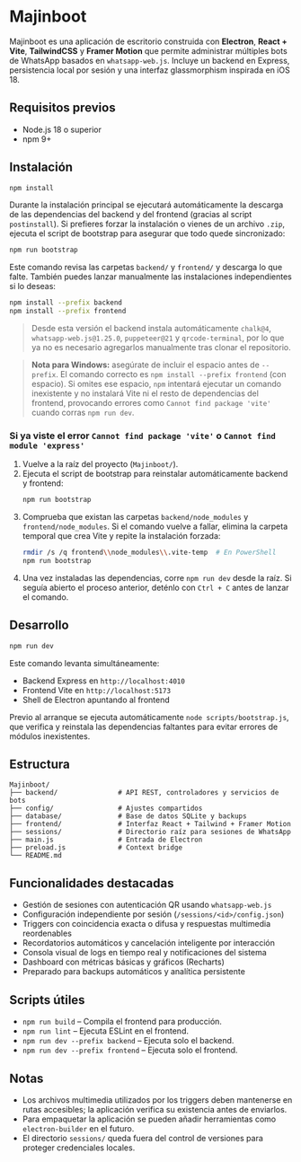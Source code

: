 # Majinboot

Majinboot es una aplicación de escritorio construida con **Electron**, **React + Vite**, **TailwindCSS** y **Framer Motion** que permite administrar múltiples bots de WhatsApp basados en `whatsapp-web.js`. Incluye un backend en Express, persistencia local por sesión y una interfaz glassmorphism inspirada en iOS 18.

## Requisitos previos
- Node.js 18 o superior
- npm 9+

## Instalación
```bash
npm install
```

Durante la instalación principal se ejecutará automáticamente la descarga de las dependencias del backend y del frontend
(gracias al script `postinstall`). Si prefieres forzar la instalación o vienes de un archivo `.zip`, ejecuta el script de
bootstrap para asegurar que todo quede sincronizado:

```bash
npm run bootstrap
```

Este comando revisa las carpetas `backend/` y `frontend/` y descarga lo que falte. También puedes lanzar manualmente las
instalaciones independientes si lo deseas:

```bash
npm install --prefix backend
npm install --prefix frontend
```

> Desde esta versión el backend instala automáticamente `chalk@4`, `whatsapp-web.js@1.25.0`, `puppeteer@21` y `qrcode-terminal`,
> por lo que ya no es necesario agregarlos manualmente tras clonar el repositorio.

> **Nota para Windows:** asegúrate de incluir el espacio antes de `--prefix`. El comando correcto es `npm install --prefix frontend`
> (con espacio). Si omites ese espacio, `npm` intentará ejecutar un comando inexistente y no instalará Vite ni el resto de
> dependencias del frontend, provocando errores como `Cannot find package 'vite'` cuando corras `npm run dev`.

### Si ya viste el error `Cannot find package 'vite'` o `Cannot find module 'express'`
1. Vuelve a la raíz del proyecto (`Majinboot/`).
2. Ejecuta el script de bootstrap para reinstalar automáticamente backend y frontend:
   ```bash
   npm run bootstrap
   ```
3. Comprueba que existan las carpetas `backend/node_modules` y `frontend/node_modules`. Si el comando vuelve a fallar, elimina
   la carpeta temporal que crea Vite y repite la instalación forzada:
   ```bash
   rmdir /s /q frontend\\node_modules\\.vite-temp  # En PowerShell
   npm run bootstrap
   ```
4. Una vez instaladas las dependencias, corre `npm run dev` desde la raíz. Si seguía abierto el proceso anterior, deténlo con
   `Ctrl + C` antes de lanzar el comando.

## Desarrollo
```bash
npm run dev
```

Este comando levanta simultáneamente:
- Backend Express en `http://localhost:4010`
- Frontend Vite en `http://localhost:5173`
- Shell de Electron apuntando al frontend

Previo al arranque se ejecuta automáticamente `node scripts/bootstrap.js`, que verifica y reinstala las dependencias faltantes
para evitar errores de módulos inexistentes.

## Estructura
```
Majinboot/
├── backend/               # API REST, controladores y servicios de bots
├── config/                # Ajustes compartidos
├── database/              # Base de datos SQLite y backups
├── frontend/              # Interfaz React + Tailwind + Framer Motion
├── sessions/              # Directorio raíz para sesiones de WhatsApp
├── main.js                # Entrada de Electron
├── preload.js             # Context bridge
└── README.md
```

## Funcionalidades destacadas
- Gestión de sesiones con autenticación QR usando `whatsapp-web.js`
- Configuración independiente por sesión (`/sessions/<id>/config.json`)
- Triggers con coincidencia exacta o difusa y respuestas multimedia reordenables
- Recordatorios automáticos y cancelación inteligente por interacción
- Consola visual de logs en tiempo real y notificaciones del sistema
- Dashboard con métricas básicas y gráficos (Recharts)
- Preparado para backups automáticos y analítica persistente

## Scripts útiles
- `npm run build` – Compila el frontend para producción.
- `npm run lint` – Ejecuta ESLint en el frontend.
- `npm run dev --prefix backend` – Ejecuta solo el backend.
- `npm run dev --prefix frontend` – Ejecuta solo el frontend.

## Notas
- Los archivos multimedia utilizados por los triggers deben mantenerse en rutas accesibles; la aplicación verifica su existencia antes de enviarlos.
- Para empaquetar la aplicación se pueden añadir herramientas como `electron-builder` en el futuro.
- El directorio `sessions/` queda fuera del control de versiones para proteger credenciales locales.
